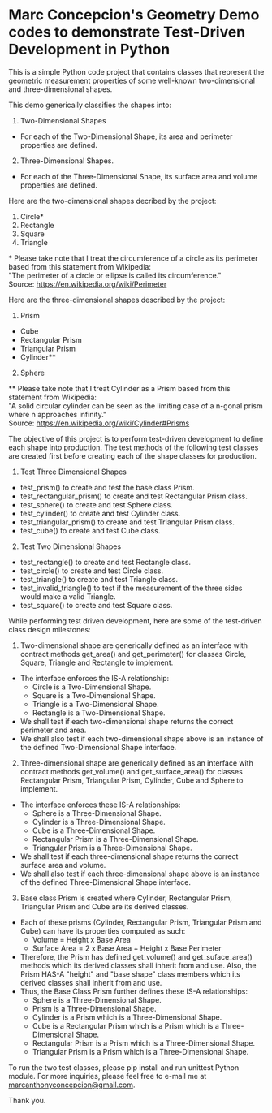 # Marc Concepcion's Geometry Demo codes to demonstrate Test-Driven Development in Python

This is a simple Python code project that contains classes that represent the geometric measurement properties of some well-known two-dimensional and three-dimensional shapes.

This demo generically classifies the shapes into:
1. Two-Dimensional Shapes
-	For each of the Two-Dimensional Shape, its area and perimeter properties are defined.

2. Three-Dimensional Shapes.
-	For each of the Three-Dimensional Shape, its surface area and volume properties are defined.

Here are the two-dimensional shapes decribed by the project:
1. Circle*
2. Rectangle
3. Square
4. Triangle

\* Please take note that I treat the circumference of a circle as its perimeter based from this statement from Wikipedia:\
"The perimeter of a circle or ellipse is called its circumference."\
Source: https://en.wikipedia.org/wiki/Perimeter

Here are the three-dimensional shapes described by the project:
1. Prism
-	Cube
-	Rectangular Prism
-	Triangular Prism
-	Cylinder**
2. Sphere

\** Please take note that I treat Cylinder as a Prism based from this statement from Wikipedia:\
"A solid circular cylinder can be seen as the limiting case of a n-gonal prism where n approaches infinity."\
Source: https://en.wikipedia.org/wiki/Cylinder#Prisms

The objective of this project is to perform test-driven development to define each shape into production.
The test methods of the following test classes are created first before creating each of the shape classes for production.
1.	Test Three Dimensional Shapes
-   test_prism() to create and test the base class Prism.
-	test_rectangular_prism() to create and test Rectangular Prism class.
-	test_sphere() to create and test Sphere class.
-	test_cylinder() to create and test Cylinder class.
-	test_triangular_prism() to create and test Triangular Prism class.
-	test_cube() to create and test Cube class.
2.	Test Two Dimensional Shapes
-	test_rectangle() to create and test Rectangle class.
-	test_circle() to create and test Circle class.
-	test_triangle() to create and test Triangle class.
-	test_invalid_triangle() to test if the measurement of the three sides would make a valid Triangle.
-	test_square() to create and test Square class.

While performing test driven development, here are some of the test-driven class design milestones:
1.	Two-dimensional shape are generically defined as an interface with contract methods get_area() and get_perimeter() for classes Circle, Square, Triangle and Rectangle to implement.
-	The interface enforces the IS-A relationship:
	-	Circle is a Two-Dimensional Shape.
	-	Square is a Two-Dimensional Shape.
	-	Triangle is a Two-Dimensional Shape.
	-	Rectangle is a Two-Dimensional Shape.
-   We shall test if each two-dimensional shape returns the correct perimeter and area.
-   We shall also test if each two-dimensional shape above is an instance of the defined Two-Dimensional Shape interface.

2.	Three-dimensional shape are generically defined as an interface with contract methods get_volume() and get_surface_area() for classes Rectangular Prism, Triangular Prism, Cylinder, Cube and Sphere to implement.
-	The interface enforces these IS-A relationships:
	-	Sphere is a Three-Dimensional Shape.
	-	Cylinder is a Three-Dimensional Shape.
	-	Cube is a Three-Dimensional Shape.
	-	Rectangular Prism is a Three-Dimensional Shape.
	-	Triangular Prism is a Three-Dimensional Shape.
-   We shall test if each three-dimensional shape returns the correct surface area and volume.
-   We shall also test if each three-dimensional shape above is an instance of the defined Three-Dimensional Shape interface.

3. Base class Prism is created where Cylinder, Rectangular Prism, Triangular Prism and Cube are its derived classes.
-	Each of these prisms (Cylinder, Rectangular Prism, Triangular Prism and Cube) can have its properties computed as such:
	-	Volume = Height x Base Area
	-	Surface Area = 2 x Base Area + Height x Base Perimeter
-	Therefore, the Prism has defined get_volume() and get_suface_area() methods which its derived classes shall inherit from and use.
	Also, the Prism HAS-A "height" and "base shape" class members which its derived classes shall inherit from and use.
-	Thus, the Base Class Prism further defines these IS-A relationships:
	-	Sphere is a Three-Dimensional Shape.
	-	Prism is a Three-Dimensional Shape.
	-	Cylinder is a Prism which is a Three-Dimensional Shape.
	-	Cube is a Rectangular Prism which is a Prism which is a Three-Dimensional Shape.
	-	Rectangular Prism is a Prism which is a Three-Dimensional Shape.
	-	Triangular Prism is a Prism which is a Three-Dimensional Shape.

To run the two test classes, please pip install and run unittest Python module.
For more inquiries, please feel free to e-mail me at marcanthonyconcepcion@gmail.com.

Thank you.
